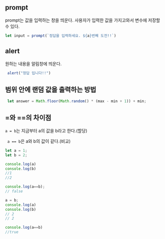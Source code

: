 ## prompt

prompt는 값을 입력하는 창을 띄운다.
사용자가 입력한 값을 가지고와서 변수에 저장할 수 있다.

```javascript
let input = prompt(`정답을 입력하세요. ${a}번째 도전!!`)
```

## alert

원하는 내용을 알림창에 띄운다.

```javascript
 alert("정답 입니다!!")
```

## 범위 안에 랜덤 값을 출력하는 방법

```javascript
 let answer = Math.floor(Math.random() * (max - min + 1)) + min;
```

## =와 ==의 차이점

`a = b`는 지금부터 a의 값을 b라고 한다.(할당)

` a == b`은 a와 b의 값이 같다.(비교)

```javascript
let a = 1;
let b = 2;

console.log(a)
console.log(b)
//1
//2

console.log(a==b);
// false

a = b;
console.log(a)
console.log(b)
// 2
// 2

console.log(a==b)
//true

```
